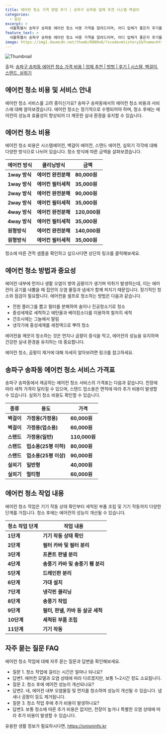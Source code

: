 ```yaml
---
title: 에어컨 청소 가격 방법 후기 | 송파구 송파동 업체 추천 시스템 벽걸이
categories:
  - 일상
excerpt: >
  서울특별시 송파구 송파동 에어컨 청소 비용 가격을 알려드리며, 어디 업체가 좋은지 후기를 통해 알아보겠습니다. 현재 글에서는 시스템, 벽걸이, 스탠드, 실외기 각각에 대해 청소 비용이 나와 있으니 참고하시면 되겠습니다. 에어컨 분해 청소 방법 보기 👈 클릭셀프 에어컨 청소 방법 보기👈 클릭송파구 송파동 에어컨 청소 비용시스템에어컨 방식클리닝방식금액1way 방식에어컨 완전분해80,000원1way 방식에어컨 필터세척35,000원2way 방식에어컨 완전분해90,000원2way 방식에어컨 필터세척35,000원4way 방식에어컨 완전분해120,000원4way 방식에어컨 필터세척35,000원원형방식에어컨 완전분해140,000원원형방식에어컨 필터세척35,000원에어컨 청소 견적 샘플 보기 👈 클릭에어컨 냄새의 원인에..
feature_text: >
  서울특별시 송파구 송파동 에어컨 청소 비용 가격을 알려드리며, 어디 업체가 좋은지 후기를 통해 알아보겠습니다. 현재 글에서는 시스템, 벽걸이, 스탠드, 실외기 각각에 대해 청소 비용이 나와 있으니 참고하시면 되겠습니다. 에어컨 분해 청소 방법 보기 👈 클릭셀프 에어컨 청소 방법 보기👈 클릭송파구 송파동 에어컨 청소 비용시스템에어컨 방식클리닝방식금액1way 방식에어컨 완전분해80,000원1way 방식에어컨 필터세척35,000원2way 방식에어컨 완전분해90,000원2way 방식에어컨 필터세척35,000원4way 방식에어컨 완전분해120,000원4way 방식에어컨 필터세척35,000원원형방식에어컨 완전분해140,000원원형방식에어컨 필터세척35,000원에어컨 청소 견적 샘플 보기 👈 클릭에어컨 냄새의 원인에..
image: https://img1.daumcdn.net/thumb/R800x0/?scode=mtistory2&fname=https%3A%2F%2Fblog.kakaocdn.net%2Fdn%2FbE9vdE%2FbtsHtGl9egi%2FhhNBcf7vylVHmVHAVN9Wg1%2Fimg.webp
---
```


![Thumbnail](https://img1.daumcdn.net/thumb/R800x0/?scode=mtistory2&fname=https%3A%2F%2Fblog.kakaocdn.net%2Fdn%2FbE9vdE%2FbtsHtGl9egi%2FhhNBcf7vylVHmVHAVN9Wg1%2Fimg.webp)

<p>출처: <a href="https://onioninfo.kr/entry/%EC%86%A1%ED%8C%8C%EA%B5%AC-%EC%86%A1%ED%8C%8C%EB%8F%99-%EC%97%90%EC%96%B4%EC%BB%A8-%EC%B2%AD%EC%86%8C-%EA%B0%80%EA%B2%A9-%EB%B9%84%EC%9A%A9-%EC%97%85%EC%B2%B4-%EC%B6%94%EC%B2%9C-%EB%B0%A9%EB%B2%95-%ED%9B%84%EA%B8%B0-%EC%8B%9C%EC%8A%A4%ED%85%9C-%EB%B2%BD%EA%B1%B8%EC%9D%B4-%EC%8A%A4%ED%83%A0%EB%93%9C-%EC%8B%A4%EC%99%B8%EA%B8%B0" rel="dofollow">송파구 송파동 에어컨 청소 가격 비용 | 업체 추천 | 방법 | 후기 | 시스템, 벽걸이, 스탠드, 실외기</a> </p>

## 에어컨 청소 비용 및 서비스 안내

에어컨 청소 서비스를 고려 중이신가요? 송파구 송파동에서의 에어컨 청소 비용과 서비스에 대해 알아보겠습니다. 에어컨 청소는 정기적으로
수행되어야 하며, 청소 후에는 에어컨의 성능과 효율성이 향상되어 더 깨끗한 실내 환경을 유지할 수 있습니다.

## 에어컨 청소 비용

에어컨 청소 비용은 시스템에어컨, 벽걸이 에어컨, 스탠드 에어컨, 실외기 각각에 대해 다양한 방식으로 나뉘어 있습니다. 청소 방식에 따른
금액을 살펴보겠습니다.

**에어컨 방식** | **클리닝방식** | **금액**  
---|---|---  
**1way 방식** | **에어컨 완전분해** | **80,000원**  
**1way 방식** | **에어컨 필터세척** | **35,000원**  
**2way 방식** | **에어컨 완전분해** | **90,000원**  
**2way 방식** | **에어컨 필터세척** | **35,000원**  
**4way 방식** | **에어컨 완전분해** | **120,000원**  
**4way 방식** | **에어컨 필터세척** | **35,000원**  
**원형방식** | **에어컨 완전분해** | **140,000원**  
**원형방식** | **에어컨 필터세척** | **35,000원**  
  
청소에 따른 견적 샘플을 확인하고 싶으시다면 상단의 링크를 클릭해보세요.

## 에어컨 청소 방법과 중요성

에어컨 내부에 먼지나 생활 오염이 쌓여 곰팡이가 생기며 악취가 발생하는데, 이는 에어컨이 공기를 내뿜을 때 집안의 오염 물질과 냄새가 함께
퍼지기 때문입니다. 정기적인 청소와 점검이 필요합니다. 에어컨을 셀프로 청소하는 방법은 다음과 같습니다.

  * 전원 플러그를 뽑고 필터를 분해하여 솔이나 진공청소기로 청소
  * 중성세제로 세척하고 에탄올과 베이킹소다를 이용하여 철저히 세척
  * 건조시에는 그늘에서 말림
  * 냉각기에 중성세제를 세청액으로 뿌려 청소

에어컨을 깨끗이 청소하는 것은 먼지나 곰팡이 증식을 막고, 에어컨의 성능을 유지하며 건강한 실내 환경을 유지하는 데 중요합니다.

에어컨 청소, 곰팡이 제거에 대해 자세히 알아보려면 링크를 참고하세요.

## 송파구 송파동 에어컨 청소 서비스 가격표

송파구 송파동에서 제공하는 에어컨 청소 서비스의 가격표는 다음과 같습니다. 천장에 따라 세척 가격이 달라질 수 있으며, 스탠드 업소용은
면적에 따라 추가 비용이 발생할 수 있습니다. 실외기 청소 비용도 확인할 수 있습니다.

**종류** | **용도** | **가격**  
---|---|---  
**벽걸이** | **가정용(가정용)** | **60,000원**  
**벽걸이** | **가정용(업소용)** | **60,000원**  
**스탠드** | **가정용(일반)** | **110,000원**  
**스탠드** | **업소용(25평 이하)** | **80,000원**  
**스탠드** | **업소용(25평 이상)** | **90,000원**  
**실외기** | **일반형** | **40,000원**  
**실외기** | **멀티형** | **60,000원**  
  
## 에어컨 청소 작업 내용

에어컨 청소 작업은 기기 작동 상태 확인부터 세척된 부품 조립 및 기기 작동까지 다양한 단계를 거칩니다. 청소 후에는 에어컨의 성능이 개선될
수 있습니다.

**청소 작업 단계** | **작업 내용**  
---|---  
**1단계** | **기기 작동 상태 확인**  
**2단계** | **필터 카바 및 필터 분리**  
**3단계** | **프론트 판넬 분리**  
**4단계** | **송풍기 카바 및 송풍기 휀 분리**  
**5단계** | **드레인판 분리**  
**6단계** | **가대 설치**  
**7단계** | **냉각핀 클리닝**  
**8단계** | **송풍기 작업**  
**9단계** | **필터, 판넬, 카바 등 살균 세척**  
**10단계** | **세척된 부품 조립**  
**11단계** | **기기 작동**  
  
## 자주 묻는 질문 FAQ

에어컨 청소 작업에 대해 자주 묻는 질문과 답변을 확인해보세요.

  * 질문 1. 청소 작업에 걸리는 시간은 얼마나 되나요?
  * 답변1. 에어컨 모델과 오염 상태에 따라 다르겠지만, 보통 1~2시간 정도 소요됩니다.
  * 질문 2. 청소 후에 에어컨 성능이 개선되나요?
  * 답변2. 네, 에어컨 내부 오염물질 및 먼지를 청소하여 성능이 개선될 수 있습니다. 냄새나 곰팡이 등도 제거됩니다.
  * 질문 3. 청소 작업 후에 추가 비용이 발생하나요?
  * 답변3. 보통 청소에 따른 추가 비용은 없지만, 천장이 높거나 특별한 오염 상태에 따라 추가 비용이 발생할 수 있습니다.



 

유용한 생활 정보가 필요하시다면, <a href="https://onioninfo.kr" rel="dofollow">https://onioninfo.kr</a>


